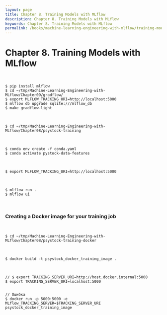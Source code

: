 ```yaml
---
layout: page
title: Chapter 8. Training Models with MLflow
description: Chapter 8. Training Models with MLflow
keywords: Chapter 8. Training Models with MLflow
permalink: /books/machine-learning-engineering-with-mlflow/training-models-with-mlflow/
---
```


# Chapter 8. Training Models with MLflow

<br/>

```
$ pip install mlflow
$ cd ~/tmp/Machine-Learning-Engineering-with-MLflow/Chapter09/gradflow/
$ export MLFLOW_TRACKING_URI=http://localhost:5000
$ mlflow db upgrade sqlite:///mlflow_db
$ make gradflow-light
```

<br/>

```
$ cd ~/tmp/Machine-Learning-Engineering-with-MLflow/Chapter08/psystock-training
```

<br/>

```
$ conda env create -f conda.yaml
$ conda activate pystock-data-features
```

<br/>

```
$ export MLFLOW_TRACKING_URI=http://localhost:5000
```

<br/>

```
$ mlflow run .
$ mlflow ui
```

<br/>

### Creating a Docker image for your training job

<br/>

```
$ cd ~/tmp/Machine-Learning-Engineering-with-MLflow/Chapter08/psystock-training-docker
```

<br/>

```
$ docker build -t psystock_docker_training_image .
```

<br/>

```
// $ export TRACKING_SERVER_URI=http://host.docker.internal:5000
$ export TRACKING_SERVER_URI=localhost:5000


// Ошибка
$ docker run -p 5000:5000 -e MLflow_TRACKING_SERVER=$TRACKING_SERVER_URI psystock_docker_training_image
```
